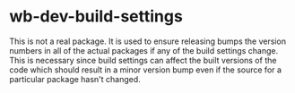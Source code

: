# wb-dev-build-settings

This is not a real package.  It is used to ensure releasing bumps the version
numbers in all of the actual packages if any of the build settings change.
This is necessary since build settings can affect the built versions of
the code which should result in a minor version bump even if the source
for a particular package hasn't changed.
